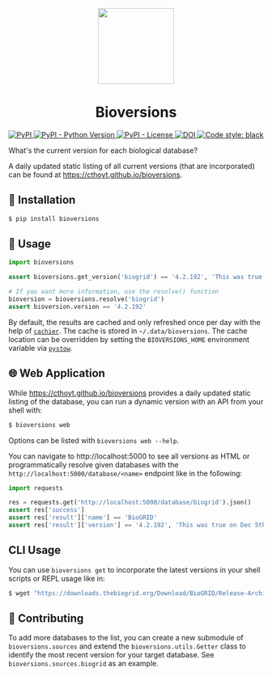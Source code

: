 <p align="center">
  <img src="https://github.com/cthoyt/bioversions/raw/main/docs/source/logo.png" height="150">
</p>

<h1 align="center">
    Bioversions
</h1>

<p align="center">
    <a href="https://pypi.org/project/bioversions">
        <img alt="PyPI" src="https://img.shields.io/pypi/v/bioversions" />
    </a>
    <a href="https://pypi.org/project/bioversions">
        <img alt="PyPI - Python Version" src="https://img.shields.io/pypi/pyversions/bioversions" />
    </a>
    <a href="https://github.com/cthoyt/bioversions/blob/main/LICENSE">
        <img alt="PyPI - License" src="https://img.shields.io/pypi/l/bioversions" />
    </a>
    <a href="https://zenodo.org/badge/latestdoi/318852276">
        <img src="https://zenodo.org/badge/318852276.svg" alt="DOI" />
    </a>
    <a href="https://github.com/psf/black">
        <img src="https://img.shields.io/badge/code%20style-black-000000.svg" alt="Code style: black">
    </a>
</p>

What's the current version for each biological database?

A daily updated static listing of all current versions (that are incorporated) can be found at
https://cthoyt.github.io/bioversions.

## 🚀 Installation

```bash
$ pip install bioversions
```

## 💪 Usage

```python
import bioversions

assert bioversions.get_version('biogrid') == '4.2.192', 'This was true on Dec 5th, 2020!'

# If you want more information, use the resolve() function
bioversion = bioversions.resolve('biogrid')
assert bioversion.version == '4.2.192'
```

By default, the results are cached and only refreshed once per day with the help
of [`cachier`](https://github.com/shaypal5/cachier). The cache is stored in `~/.data/bioversions`. The cache location
can be overridden by setting the
`BIOVERSIONS_HOME` environment variable via [`pystow`](https://github.com/cthoyt/pystow).

## 🌐 Web Application

While https://cthoyt.github.io/bioversions provides a daily updated static listing of the database, you can run a
dynamic version with an API from your shell with:

```bash
$ bioversions web
```

Options can be listed with `bioversions web --help`.

You can navigate to http://localhost:5000 to see all versions as HTML or programmatically resolve given databases with
the
`http://localhost:5000/database/<name>` endpoint like in the following:

```python
import requests

res = requests.get('http://localhost:5000/database/biogrid').json()
assert res['success']
assert res['result']['name'] == 'BioGRID'
assert res['result']['version'] == '4.2.192', 'This was true on Dec 5th, 2020!'
```

## CLI Usage

You can use `bioversions get` to incorporate the latest versions in your shell scripts or REPL usage like in:

```bash
$ wget "https://downloads.thebiogrid.org/Download/BioGRID/Release-Archive/BIOGRID-$(bioversions get biogrid)/BIOGRID-ALL-$(bioversions get biogrid).mitab.zip"
```

## 🙏 Contributing

To add more databases to the list, you can create a new submodule of
`bioversions.sources` and extend the `bioversions.utils.Getter` class to identify the most recent version for your
target database. See
`bioversions.sources.biogrid` as an example.
